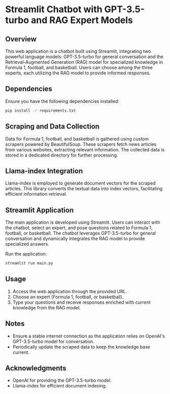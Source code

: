 # Streamlit Chatbot with GPT-3.5-turbo and RAG Expert Models

## Overview
This web application is a chatbot built using Streamlit, integrating two powerful language models: GPT-3.5-turbo for general conversation and the Retrieval-Augmented Generation (RAG) model for specialized knowledge in Formula 1, football, and basketball. Users can choose among the three experts, each utilizing the RAG model to provide informed responses.

## Dependencies
Ensure you have the following dependencies installed:

```bash
pip install -r requirements.txt
```

## Scraping and Data Collection
Data for Formula 1, football, and basketball is gathered using custom scrapers powered by BeautifulSoup. These scrapers fetch news articles from various websites, extracting relevant information. The collected data is stored in a dedicated directory for further processing.

## Llama-index Integration
Llama-index is employed to generate document vectors for the scraped articles. This library converts the textual data into index vectors, facilitating efficient information retrieval.


## Streamlit Application
The main application is developed using Streamlit. Users can interact with the chatbot, select an expert, and pose questions related to Formula 1, football, or basketball. The chatbot leverages GPT-3.5-turbo for general conversation and dynamically integrates the RAG model to provide specialized answers.

Run the application:

```bash
streamlit run main.py
```

## Usage
1. Access the web application through the provided URL.
2. Choose an expert (Formula 1, football, or basketball).
3. Type your questions and receive responses enriched with current knowledge from the RAG model.

## Notes
- Ensure a stable internet connection as the application relies on OpenAI's GPT-3.5-turbo model for conversation.
- Periodically update the scraped data to keep the knowledge base current.


## Acknowledgments
- OpenAI for providing the GPT-3.5-turbo model.
- Llama-index for efficient document indexing.